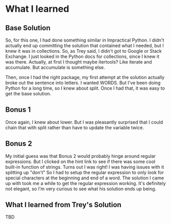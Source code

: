 # What I learned

## Base Solution

So, for this one, I had done something similar in Impractical Python. I didn't actually end up committing the solution that contained what I needed, but I knew it was in collections. So, as Trey said, I didn't got to Google or Stack Exchange. I just looked in the Python docs for collections, since I knew it was there. Actually, at first I thought maybe itertools? Like iterate and accumulate. But accumulate is something else.

Then, once I had the right package, my first attempt at the solution actually broke out the sentence into letters. I wanted WORDS. But I've been doing Python for a long time, so I knew about split. Once I had that, it was easy to get the base solution. 

## Bonus 1

Once again, I knew about lower. But I was pleasantly surprised that I could chain that with split rather than have to update the variable twice.

## Bonus 2

My initial guess was that Bonus 2 would probably hinge around regular expressions. But I clicked on the hint link to see if there was some cool built-in function of strings. Turns out I was right! I was having issues with it splitting up "don't" So I had to setup the regular expression to only look for special characters at the beginning and end of a word. The solution I came up with took me a while to get the regular expression working. It's definitely not elegant, so I'm very curious to see what his solution ends up being.

## What I learned from Trey's Solution

TBD